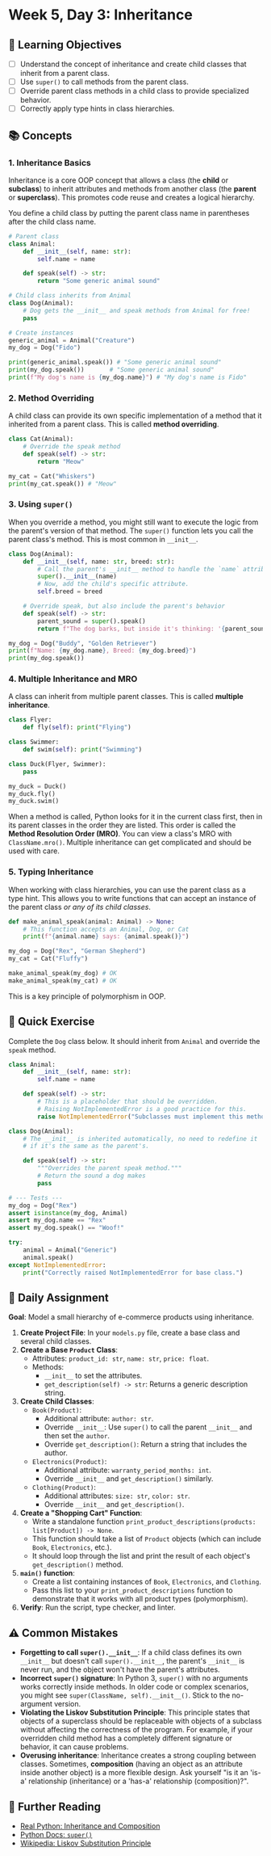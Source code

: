 # Week 5, Day 3: Inheritance

## 🎯 Learning Objectives

- [ ] Understand the concept of inheritance and create child classes that inherit from a parent class.
- [ ] Use `super()` to call methods from the parent class.
- [ ] Override parent class methods in a child class to provide specialized behavior.
- [ ] Correctly apply type hints in class hierarchies.

## 📚 Concepts

### 1. Inheritance Basics

Inheritance is a core OOP concept that allows a class (the **child** or **subclass**) to inherit attributes and methods from another class (the **parent** or **superclass**). This promotes code reuse and creates a logical hierarchy.

You define a child class by putting the parent class name in parentheses after the child class name.

```python
# Parent class
class Animal:
    def __init__(self, name: str):
        self.name = name

    def speak(self) -> str:
        return "Some generic animal sound"

# Child class inherits from Animal
class Dog(Animal):
    # Dog gets the __init__ and speak methods from Animal for free!
    pass

# Create instances
generic_animal = Animal("Creature")
my_dog = Dog("Fido")

print(generic_animal.speak()) # "Some generic animal sound"
print(my_dog.speak())       # "Some generic animal sound"
print(f"My dog's name is {my_dog.name}") # "My dog's name is Fido"
```

### 2. Method Overriding

A child class can provide its own specific implementation of a method that it inherited from a parent class. This is called **method overriding**.

```python
class Cat(Animal):
    # Override the speak method
    def speak(self) -> str:
        return "Meow"

my_cat = Cat("Whiskers")
print(my_cat.speak()) # "Meow"
```

### 3. Using `super()`

When you override a method, you might still want to execute the logic from the parent's version of that method. The `super()` function lets you call the parent class's method. This is most common in `__init__`.

```python
class Dog(Animal):
    def __init__(self, name: str, breed: str):
        # Call the parent's __init__ method to handle the `name` attribute.
        super().__init__(name)
        # Now, add the child's specific attribute.
        self.breed = breed

    # Override speak, but also include the parent's behavior
    def speak(self) -> str:
        parent_sound = super().speak()
        return f"The dog barks, but inside it's thinking: '{parent_sound}'"

my_dog = Dog("Buddy", "Golden Retriever")
print(f"Name: {my_dog.name}, Breed: {my_dog.breed}")
print(my_dog.speak())
```

### 4. Multiple Inheritance and MRO

A class can inherit from multiple parent classes. This is called **multiple inheritance**.

```python
class Flyer:
    def fly(self): print("Flying")

class Swimmer:
    def swim(self): print("Swimming")

class Duck(Flyer, Swimmer):
    pass

my_duck = Duck()
my_duck.fly()
my_duck.swim()
```

When a method is called, Python looks for it in the current class first, then in its parent classes in the order they are listed. This order is called the **Method Resolution Order (MRO)**. You can view a class's MRO with `ClassName.mro()`. Multiple inheritance can get complicated and should be used with care.

### 5. Typing Inheritance

When working with class hierarchies, you can use the parent class as a type hint. This allows you to write functions that can accept an instance of the parent class _or any of its child classes_.

```python
def make_animal_speak(animal: Animal) -> None:
    # This function accepts an Animal, Dog, or Cat
    print(f"{animal.name} says: {animal.speak()}")

my_dog = Dog("Rex", "German Shepherd")
my_cat = Cat("Fluffy")

make_animal_speak(my_dog) # OK
make_animal_speak(my_cat) # OK
```

This is a key principle of polymorphism in OOP.

## 🔹 Quick Exercise

Complete the `Dog` class below. It should inherit from `Animal` and override the `speak` method.

```python
class Animal:
    def __init__(self, name: str):
        self.name = name

    def speak(self) -> str:
        # This is a placeholder that should be overridden.
        # Raising NotImplementedError is a good practice for this.
        raise NotImplementedError("Subclasses must implement this method")

class Dog(Animal):
    # The __init__ is inherited automatically, no need to redefine it
    # if it's the same as the parent's.

    def speak(self) -> str:
        """Overrides the parent speak method."""
        # Return the sound a dog makes
        pass

# --- Tests ---
my_dog = Dog("Rex")
assert isinstance(my_dog, Animal)
assert my_dog.name == "Rex"
assert my_dog.speak() == "Woof!"

try:
    animal = Animal("Generic")
    animal.speak()
except NotImplementedError:
    print("Correctly raised NotImplementedError for base class.")

```

## 📝 Daily Assignment

**Goal**: Model a small hierarchy of e-commerce products using inheritance.

1.  **Create Project File**: In your `models.py` file, create a base class and several child classes.
2.  **Create a Base `Product` Class**:
    - Attributes: `product_id: str`, `name: str`, `price: float`.
    - Methods:
      - `__init__` to set the attributes.
      - `get_description(self) -> str`: Returns a generic description string.
3.  **Create Child Classes**:
    - `Book(Product)`:
      - Additional attribute: `author: str`.
      - Override `__init__`: Use `super()` to call the parent `__init__` and then set the `author`.
      - Override `get_description()`: Return a string that includes the author.
    - `Electronics(Product)`:
      - Additional attribute: `warranty_period_months: int`.
      - Override `__init__` and `get_description()` similarly.
    - `Clothing(Product)`:
      - Additional attributes: `size: str`, `color: str`.
      - Override `__init__` and `get_description()`.
4.  **Create a "Shopping Cart" Function**:
    - Write a standalone function `print_product_descriptions(products: list[Product]) -> None`.
    - This function should take a list of `Product` objects (which can include `Book`, `Electronics`, etc.).
    - It should loop through the list and print the result of each object's `get_description()` method.
5.  **`main()` function**:
    - Create a list containing instances of `Book`, `Electronics`, and `Clothing`.
    - Pass this list to your `print_product_descriptions` function to demonstrate that it works with all product types (polymorphism).
6.  **Verify**: Run the script, type checker, and linter.

## ⚠️ Common Mistakes

- **Forgetting to call `super().__init__`**: If a child class defines its own `__init__` but doesn't call `super().__init__`, the parent's `__init__` is never run, and the object won't have the parent's attributes.
- **Incorrect `super()` signature**: In Python 3, `super()` with no arguments works correctly inside methods. In older code or complex scenarios, you might see `super(ClassName, self).__init__()`. Stick to the no-argument version.
- **Violating the Liskov Substitution Principle**: This principle states that objects of a superclass should be replaceable with objects of a subclass without affecting the correctness of the program. For example, if your overridden child method has a completely different signature or behavior, it can cause problems.
- **Overusing inheritance**: Inheritance creates a strong coupling between classes. Sometimes, **composition** (having an object as an attribute inside another object) is a more flexible design. Ask yourself "is it an 'is-a' relationship (inheritance) or a 'has-a' relationship (composition)?".

## 📖 Further Reading

- [Real Python: Inheritance and Composition](https://realpython.com/inheritance-composition-python/)
- [Python Docs: `super()`](https://docs.python.org/3/library/functions.html#super)
- [Wikipedia: Liskov Substitution Principle](https://en.wikipedia.org/wiki/Liskov_substitution_principle)
